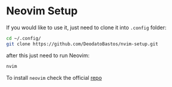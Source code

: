# Neovim Setup

If you would like to use it, just need to clone it into `.config` folder:

```bash
cd ~/.config/
git clone https://github.com/DeodatoBastos/nvim-setup.git
```

after this just need to run Neovim:

```bash
nvim
```

To install `neovim` check the official [repo](https://github.com/neovim/neovim) 

